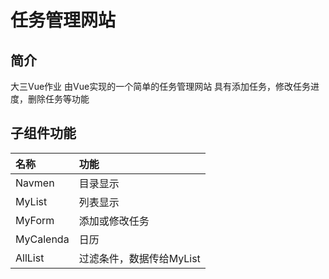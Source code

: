 # 任务管理网站

## 简介
大三Vue作业
由Vue实现的一个简单的任务管理网站
具有添加任务，修改任务进度，删除任务等功能

## 子组件功能
| 名称	    | 功能                        |
| :----------  |:------------------------ |
| Navmen    | 目录显示                    |
| MyList	    | 列表显示                 |
| MyForm	| 添加或修改任务               
| MyCalenda  | 日历                       |
| AllList	    | 过滤条件，数据传给MyList|

